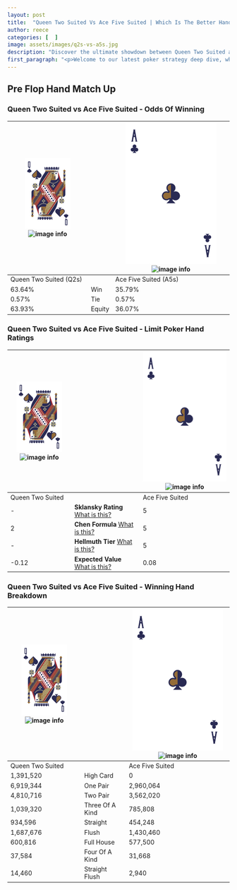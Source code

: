 ```yaml
---
layout: post
title:  "Queen Two Suited Vs Ace Five Suited | Which Is The Better Hand In Poker? A Complete Guide"
author: reece
categories: [  ]
image: assets/images/q2s-vs-a5s.jpg
description: "Discover the ultimate showdown between Queen Two Suited and Ace Five Suited in poker! Uncover the odds, strategies, and scenarios where one hand triumphs over the other. Get ready to up your poker game with this thrilling analysis."
first_paragraph: "<p>Welcome to our latest poker strategy deep dive, where we're pitting two distinct hands against each other in a high-stakes showdown: Queen Two Suited vs Ace Five Suited.</p><p>In the dynamic world of poker, every decision counts, and knowing which hand holds the upper hand is key to your success at the table.</p><p>In this article, we'll dissect these two hands, explore the scenarios where one dominates the other, and equip you with the knowledge to make strategic choices that can tip the odds in your favor.</p><p>Get ready to unravel the intriguing dynamics of these poker hands and elevate your game to new heights.</p>"
---
```




[comment]: # (sp0)

## Pre Flop Hand Match Up

<div class="table hand-ratings" markdown="1"> 



### Queen Two Suited vs Ace Five Suited - Odds Of Winning


    
| ![image info](assets/images/hand1/Q.png) ![image info](assets/images/hand1/2s.png) |  | ![image info](assets/images/hand2/A.png) ![image info](assets/images/hand2/5s.png) |
| -------- | -------- | -------- |
| Queen Two Suited (Q2s) |  | Ace Five Suited (A5s) |
| 63.64% | Win | 35.79% |
| 0.57% | Tie | 0.57% |
| 63.93% | Equity | 36.07% |




[comment]: # (sp1)



### Queen Two Suited vs Ace Five Suited - Limit Poker Hand Ratings


    
| ![image info](assets/images/hand1/Q.png) ![image info](assets/images/hand1/2s.png) |  | ![image info](assets/images/hand2/A.png) ![image info](assets/images/hand2/5s.png) |
| -------- | -------- | -------- |
| Queen Two Suited |  | Ace Five Suited |
| - | **Sklansky Rating** [What is this?](/sklansky-rating-explained) | 5 |
| 2 | **Chen Formula** [What is this?](/chen-formula-explained) | 5 |
| - | **Hellmuth Tier** [What is this?](/Hellmuth-tier-explained) | 5 |
| -0.12 | **Expected Value** [What is this?](/expected-value-explained) | 0.08 |




[comment]: # (sp2)



### Queen Two Suited vs Ace Five Suited - Winning Hand Breakdown


    
| ![image info](assets/images/hand1/Q.png) ![image info](assets/images/hand1/2s.png) |  | ![image info](assets/images/hand2/A.png) ![image info](assets/images/hand2/5s.png) |
| -------- | -------- | -------- |
| Queen Two Suited |  | Ace Five Suited |
| 1,391,520 | High Card | 0 |
| 6,919,344 | One Pair | 2,960,064 |
| 4,810,716 | Two Pair | 3,562,020 |
| 1,039,320 | Three Of A Kind | 785,808 |
| 934,596 | Straight | 454,248 |
| 1,687,676 | Flush | 1,430,460 |
| 600,816 | Full House | 577,500 |
| 37,584 | Four Of A Kind | 31,668 |
| 14,460 | Straight Flush | 2,940 |




[comment]: # (sp3)



</div>

[comment]: # (sp4)



[comment]: # (sp5)

